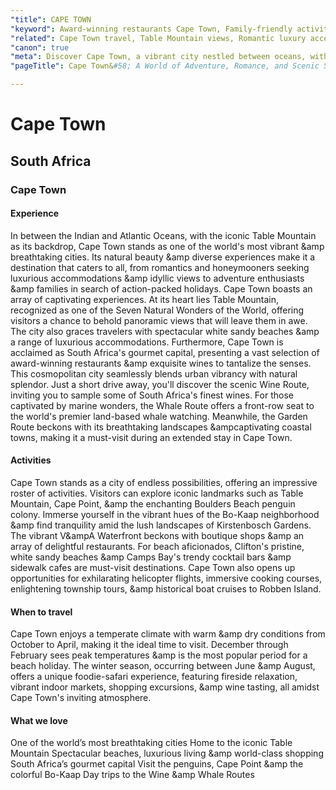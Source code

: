 ```yaml
---
"title": CAPE TOWN
"keyword": Award-winning restaurants Cape Town, Family-friendly activities Cape Town
"related": Cape Town travel, Table Mountain views, Romantic luxury accommodation, Adventure activities South Africa, Gourmet capital Cape Town, Award-winning restaurants Cape Town, Wine Route sampling, Whale Route land-based whale watching, Garden Route scenic exploration
"canon": true
"meta": Discover Cape Town, a vibrant city nestled between oceans, with Table Mountain as a backdrop. Explore romantic luxury accommodations, adventure activities, gourmet delights, and family-friendly attractions in this breathtaking destination.
"pageTitle": Cape Town&#58; A World of Adventure, Romance, and Scenic Splendor

---
```


# Cape Town
## South Africa
### Cape Town

#### Experience
In between the Indian and Atlantic Oceans, with the iconic Table Mountain as its backdrop, Cape Town stands as one of the world's most vibrant &amp breathtaking cities. Its natural beauty &amp diverse experiences make it a destination that caters to all, from romantics and honeymooners seeking luxurious accommodations &amp idyllic views to adventure enthusiasts &amp families in search of action-packed holidays.
Cape Town boasts an array of captivating experiences. At its heart lies Table Mountain, recognized as one of the Seven Natural Wonders of the World, offering visitors a chance to behold panoramic views that will leave them in awe. The city also graces travelers with spectacular white sandy beaches &amp a range of luxurious accommodations. Furthermore, Cape Town is acclaimed as South Africa's gourmet capital, presenting a vast selection of award-winning restaurants &amp exquisite wines to tantalize the senses.
This cosmopolitan city seamlessly blends urban vibrancy with natural splendor. Just a short drive away, you'll discover the scenic Wine Route, inviting you to sample some of South Africa's finest wines. For those captivated by marine wonders, the Whale Route offers a front-row seat to the world's premier land-based whale watching. Meanwhile, the Garden Route beckons with its breathtaking landscapes &ampcaptivating coastal towns, making it a must-visit during an extended stay in Cape Town.

#### Activities
Cape Town stands as a city of endless possibilities, offering an impressive roster of activities. Visitors can explore iconic landmarks such as Table Mountain, Cape Point, &amp the enchanting Boulders Beach penguin colony. Immerse yourself in the vibrant hues of the Bo-Kaap neighborhood &amp find tranquility amid the lush landscapes of Kirstenbosch Gardens. The vibrant V&ampA Waterfront beckons with boutique shops &amp an array of delightful restaurants.
For beach aficionados, Clifton's pristine, white sandy beaches &amp Camps Bay's trendy cocktail bars &amp sidewalk cafes are must-visit destinations. Cape Town also opens up opportunities for exhilarating helicopter flights, immersive cooking courses, enlightening township tours, &amp historical boat cruises to Robben Island.

#### When to travel
Cape Town enjoys a temperate climate with warm &amp dry conditions from October to April, making it the ideal time to visit. December through February sees peak temperatures &amp is the most popular period for a beach holiday. The winter season, occurring between June &amp August, offers a unique foodie-safari experience, featuring fireside relaxation, vibrant indoor markets, shopping excursions, &amp wine tasting, all amidst Cape Town's inviting atmosphere.


#### What we love
One of the world’s most breathtaking cities
Home to the iconic Table Mountain
Spectacular beaches, luxurious living &amp world-class shopping
South Africa’s gourmet capital
Visit the penguins, Cape Point &amp the colorful Bo-Kaap
Day trips to the Wine &amp Whale Routes